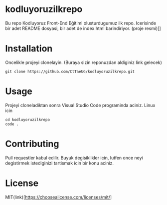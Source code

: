 # kodluyoruzilkrepo
Bu repo Kodluyoruz Front-End Eğitimi olusturdugumuz ilk repo. Icerisinde bir adet README dosyasi, bir adet de index.html barindiriyor.
(proje resmi)[]
# Installation
Oncelikle projeyi clonelayin. (Buraya sizin reponuzdan aldiginiz link gelecek)
```
git clone https://github.com/CtTaeUG/kodluyoruzilkrepo.git
```
# Usage
Projeyi cloneladiktan sonra Visual Studio Code programinda aciniz.
Linux icin
```
cd kodluyoruzilkrepo
code .
```
# Contributing
Pull requestler kabul edilir. Buyuk degisiklikler icin, lutfen once neyi degistirmek istediginizi tartismak icin bir konu aciniz.
# License
MIT(link)[https://choosealicense.com/licenses/mit/]